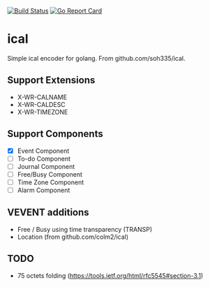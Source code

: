 [![Build Status](https://travis-ci.org/ajcollins/ical.svg?branch=master)](https://travis-ci.org/ajcollins/ical)
[![Go Report Card](https://goreportcard.com/badge/github.com/ajcollins/ical)](https://goreportcard.com/report/github.com/ajcollins/ical)

# ical

Simple ical encoder for golang. From github.com/soh335/ical.

## Support Extensions

* X-WR-CALNAME
* X-WR-CALDESC
* X-WR-TIMEZONE

## Support Components

* [x] Event Component
* [ ] To-do Component
* [ ] Journal Component
* [ ] Free/Busy Component
* [ ] Time Zone Component
* [ ] Alarm Component

## VEVENT additions

* Free / Busy using time transparency (TRANSP)
* Location (from github.com/colm2/ical)

## TODO

* 75 octets folding (https://tools.ietf.org/html/rfc5545#section-3.1)
